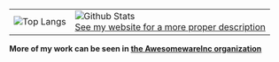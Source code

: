 <table align="center">
  <tbody>
    <tr>
      <td>
        <img align="top" src='https://githubreadmecache.ioi-xd.net/api/top-langs/?username=IoIxD&hide=javascript,java,c,cpp,makefile,html,css,idl,assembly,shell&langs_count=5&exclude_repo=Psychopath' alt='Top Langs'></td>
      <td>
        <img align="top" src='https://githubreadmecache.ioi-xd.net/api?username=IoIxD' alt='Github Stats'><br>
        <a href="https://ioi-xd.net">See my website for a more proper description</a></td>
      </td>
    </tr>
  </tbody>
</table>

<strong>More of my work can be seen in <a href="https://github.com/AwesomewareInc/">the AwesomewareInc organization</a></strong>

